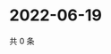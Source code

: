 # 2022-06-19

共 0 条

<!-- BEGIN WEIBO -->
<!-- 最后更新时间 Sun Jun 19 2022 20:27:09 GMT+0800 (China Standard Time) -->

<!-- END WEIBO -->
